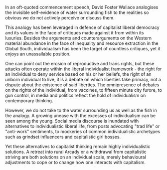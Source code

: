 In an oft-quoted commencement speech, David Foster Wallace analogises the invisible self-evidence of water surrounding fish to the realities so obvious we do not actively perceive or discuss them.

This analogy has been leveraged in defence of capitalist liberal democracy and its values in the face of critiques made against it from within its luxuries. Besides the arguments and counterarguments on the Western material abundance in the face of inequality and resource extraction in the Global South, individualism has been the target of countless critiques, yet it enjoys an unassailable position.

One can point out the erosion of reproductive and trans rights, but these attacks often operate within the liberal individualist framework - the right for an individual to deny service based on his or her beliefs, the right of an unborn individual to live, it is a debate on which liberties take primacy, not a dispute about the existence of said liberties. The omnipresence of debates on the rights of the individual, from vaccines, to fifteen minute city furore, to gun control, in media and politics reflect the hold of individualism on contemporary thinking.

However, we do not take to the water surrounding us as well as the fish in the analogy. A growing unease with the excesses of individualism can be seen among the young. Social media discourse is inundated with alternatives to individualistic liberal life, from posts advocating "trad life" or "anti-work" sentiments, to mockeries of common individualistic archetypes such as grindset influencers and capitalistic girl bosses.

Yet these alternatives to capitalist thinking remain highly individualistic solutions. A retreat into rural Arcady or a withdrawal from capitalistic striving are both solutions on an individual scale, merely behavioural adjustments to cope or to change how one interacts with capitalism.

